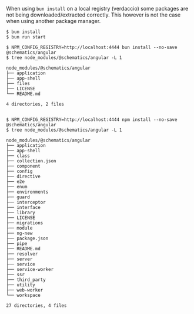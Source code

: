 When using `bun install` on a local registry (verdaccio) some packages are not being downloaded/extracted correctly. This however is not the case when using another package manager. 

```
$ bun install
$ bun run start

$ NPM_CONFIG_REGISTRY=http://localhost:4444 bun install --no-save @schematics/angular
$ tree node_modules/@schematics/angular -L 1

node_modules/@schematics/angular
├── application
├── app-shell
├── files
├── LICENSE
└── README.md

4 directories, 2 files


$ NPM_CONFIG_REGISTRY=http://localhost:4444 npm install --no-save @schematics/angular
$ tree node_modules/@schematics/angular -L 1

node_modules/@schematics/angular
├── application
├── app-shell
├── class
├── collection.json
├── component
├── config
├── directive
├── e2e
├── enum
├── environments
├── guard
├── interceptor
├── interface
├── library
├── LICENSE
├── migrations
├── module
├── ng-new
├── package.json
├── pipe
├── README.md
├── resolver
├── server
├── service
├── service-worker
├── ssr
├── third_party
├── utility
├── web-worker
└── workspace

27 directories, 4 files
```
